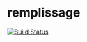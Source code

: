 # remplissage

[![Build Status](https://travis-ci.org/fred147/fredo33.svg?branch=master)](https://travis-ci.org/fred147/fredo33)
